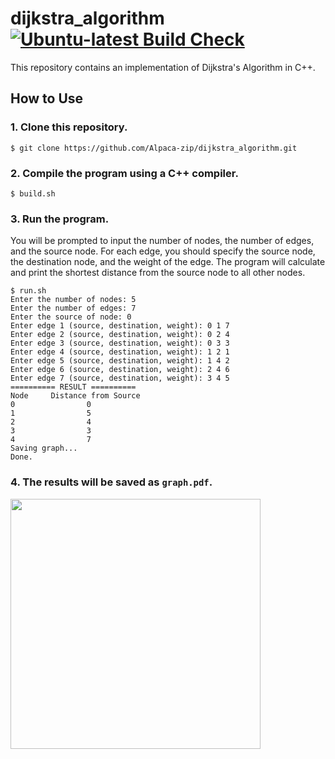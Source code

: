 # dijkstra_algorithm [![Ubuntu-latest Build Check](https://github.com/Alpaca-zip/dijkstra_algorithm/actions/workflows/build-check-bot.yml/badge.svg?event=push)](https://github.com/Alpaca-zip/dijkstra_algorithm/actions/workflows/build-check-bot.yml)
This repository contains an implementation of Dijkstra's Algorithm in C++.

## How to Use

### 1. Clone this repository.
```
$ git clone https://github.com/Alpaca-zip/dijkstra_algorithm.git
```
### 2. Compile the program using a C++ compiler.
```
$ build.sh
```
### 3. Run the program. 
You will be prompted to input the number of nodes, the number of edges, and the source node. For each edge, you should specify the source node, the destination node, and the weight of the edge.
The program will calculate and print the shortest distance from the source node to all other nodes.
```
$ run.sh
Enter the number of nodes: 5
Enter the number of edges: 7
Enter the source of node: 0
Enter edge 1 (source, destination, weight): 0 1 7
Enter edge 2 (source, destination, weight): 0 2 4
Enter edge 3 (source, destination, weight): 0 3 3
Enter edge 4 (source, destination, weight): 1 2 1
Enter edge 5 (source, destination, weight): 1 4 2
Enter edge 6 (source, destination, weight): 2 4 6
Enter edge 7 (source, destination, weight): 3 4 5
========== RESULT ==========
Node     Distance from Source
0                0
1                5
2                4
3                3
4                7
Saving graph...
Done.
```
### 4. The results will be saved as `graph.pdf`.
<img src="https://github.com/Alpaca-zip/dijkstra_algorithm/assets/84959376/cf02d929-a46f-46b1-b935-4193ed38787d" width="400px">
